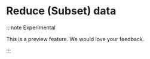 # Reduce (Subset) data

:::note Experimental

This is a preview feature. We would love your feedback.

:::
